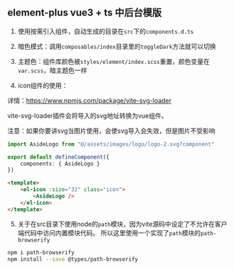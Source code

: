 ## element-plus vue3 + ts 中后台模版

1. 使用按需引入组件，自动生成的目录在`src`下的`components.d.ts`

2. 暗色模式：调用`composables/index`目录里的`toggleDark`方法就可以切换

3. 主题色：组件库颜色被`styles/element/index.scss`重置，颜色变量在`var.scss`，暗主题色一样

4. icon组件的使用：

详情：https://www.npmjs.com/package/vite-svg-loader

vite-svg-loader插件会将导入的svg地址转换为vue组件。

注意：如果你要讲svg当图片使用，会使svg导入会失效，但是图片不受影响

```ts
import AsideLogo from "@/assets/images/logo/logo-2.svg?component"

export default defineComponent({
    components: { AsideLogo }
})
```

```html
<template>
    <el-icon :size="32" class="icon">
        <AsideLogo />
    </el-icon>
</template>
```

5. 关于在src目录下使用node的`path`模块，因为vite源码中设定了不允许在客户端代码中访问内置模块代码。
所以这里使用一个实现了`path`模块的`path-browserify`

```sh
npm i path-browserify
npm install --save @types/path-browserify
```
